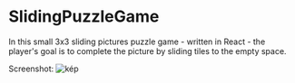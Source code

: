 # SlidingPuzzleGame

In this small 3x3 sliding pictures puzzle game - written in React - the player's goal is to complete the picture by sliding tiles to the empty space.

Screenshot:
![kép](https://github.com/selmeczya/SlidingPuzzleGame/assets/122087366/6ac865f3-090a-4090-b4af-2675442df11e)
